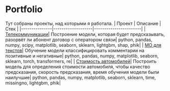 # Portfolio
Тут собраны проекты, над которыми я работала.
| Проект       | Описание          | Стек                   |
|---------------|-------------------|-----------------------|
| [Телекоммуникации](Проект_телекоммуникации)| Построение модели, которая будет предсказывать, разорвёт ли абонент договор с оператором связи| python, pandas, numpy, scipy, matplotlib, seaborn, sklearn, lightgbm, shap, phik|
| [МО для текстов](Проект_мо_для_текстов)| Обучение модели классифицировать комментарии на позитивные и негативные| python, pandas, numpy, matplotlib, seaborn, sklearn, torch, transformers, re|
| [Стоимость автомобилей](Проект_стоимость_автомобилей)| Построить модель для определения стоимости автомобиля, чтобы качество предсказания, скорость предсказания, время обучения модели были наилучшие| python, pandas, numpy, matplotlib, seaborn, sklearn, time, missingno, lightgbm, phik|

